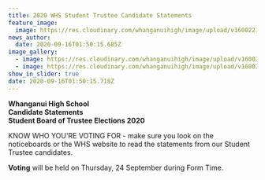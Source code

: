 ```yaml
---
title: 2020 WHS Student Trustee Candidate Statements
feature_image:
  image: https://res.cloudinary.com/whanganuihigh/image/upload/v1600221146/News/Student_voice_matters.png
news_author:
  date: 2020-09-16T01:50:15.685Z
image_gallery:
  - image: https://res.cloudinary.com/whanganuihigh/image/upload/v1600221389/News/2020-Candidate-Statements-1.jpg
  - image: https://res.cloudinary.com/whanganuihigh/image/upload/v1600221403/News/2020-Candidate-Statements-2.jpg
show_in_slider: true
date: 2020-09-16T01:50:15.718Z
---
```

**Whanganui High School**  
**Candidate Statements**  
**Student Board of Trustee Elections 2020**

KNOW WHO YOU'RE VOTING FOR - make sure you look on the noticeboards or the WHS website to read the statements from our Student Trustee candidates. 

**Voting** will be held on Thursday, 24 September during Form Time.







